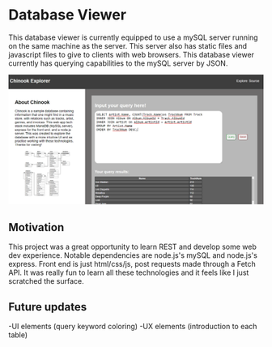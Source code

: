 # Database Viewer
This database viewer is currently equipped to use a mySQL server running on the same machine as the server. This server also has static files and javascript files to give to clients with web browsers. This database viewer currently has querying capabilities to the mySQL server by JSON.

![A sample picture of Chinook Explorer](./public/images/sample-query.PNG)

## Motivation
This project was a great opportunity to learn REST and develop some web dev experience. Notable dependencies are node.js's mySQL and node.js's express. Front end is just html/css/js, post requests made through a Fetch API. It was really fun to learn all these technologies and it feels like I just scratched the surface.

## Future updates
-UI elements (query keyword coloring)
-UX elements (introduction to each table)

